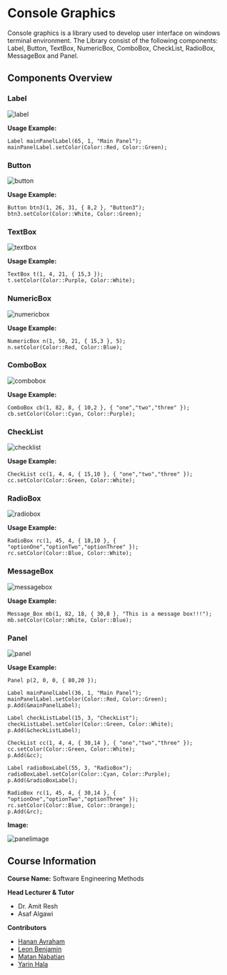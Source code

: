 # Console Graphics

Console graphics is a library used to develop user interface on windows terminal environment.
The Library consist of the following components: Label, Button, TextBox, NumericBox, ComboBox, CheckList, RadioBox, MessageBox and Panel.

## Components Overview

### Label
![label](https://user-images.githubusercontent.com/12692788/42876364-1b81d642-8a8f-11e8-8d15-cd417e9d923c.png)

**Usage Example:**
```
Label mainPanelLabel(65, 1, "Main Panel");
mainPanelLabel.setColor(Color::Red, Color::Green);
```
### Button
![button](https://user-images.githubusercontent.com/12692788/42877000-02912906-8a91-11e8-92ab-8b4518da3ba5.png)

**Usage Example:**
```
Button btn3(1, 26, 31, { 8,2 }, "Button3");
btn3.setColor(Color::White, Color::Green);
```
### TextBox
![textbox](https://user-images.githubusercontent.com/12692788/42877643-08132ca6-8a93-11e8-8151-ec9b25c1e7e3.png)

**Usage Example:**
```
TextBox t(1, 4, 21, { 15,3 });
t.setColor(Color::Purple, Color::White);
```
### NumericBox
![numericbox](https://user-images.githubusercontent.com/12692788/42877983-226c4190-8a94-11e8-9484-f627d2ddef36.png)

**Usage Example:**
```
NumericBox n(1, 50, 21, { 15,3 }, 5);
n.setColor(Color::Red, Color::Blue);
```
### ComboBox
![combobox](https://user-images.githubusercontent.com/12692788/42878462-c6b45340-8a95-11e8-8722-32402ca756d5.png)

**Usage Example:**
```
ComboBox cb(1, 82, 8, { 10,2 }, { "one","two","three" });
cb.setColor(Color::Cyan, Color::Purple);
```
### CheckList
![checklist](https://user-images.githubusercontent.com/12692788/42878917-68ac8a90-8a97-11e8-9d71-f0347cbd3083.png)

**Usage Example:**
```
CheckList cc(1, 4, 4, { 15,10 }, { "one","two","three" });
cc.setColor(Color::Green, Color::White);
```

### RadioBox
![radiobox](https://user-images.githubusercontent.com/12692788/42879123-373c967a-8a98-11e8-98fc-8a0c67f61458.png)

**Usage Example:**
```
RadioBox rc(1, 45, 4, { 18,10 }, { "optionOne","optionTwo","optionThree" });
rc.setColor(Color::Blue, Color::White);
```
### MessageBox
![messagebox](https://user-images.githubusercontent.com/12692788/42879335-eb4b56b0-8a98-11e8-91a8-ceddf10d5b3a.png)

**Usage Example:**
```
Message_Box mb(1, 82, 18, { 30,8 }, "This is a message box!!!");
mb.setColor(Color::White, Color::Blue);
```
### Panel
![panel](https://user-images.githubusercontent.com/12692788/42879550-b84a4446-8a99-11e8-9658-00d6dcb8361f.png)

**Usage Example:**
```
Panel p(2, 0, 0, { 80,20 });

Label mainPanelLabel(36, 1, "Main Panel");
mainPanelLabel.setColor(Color::Red, Color::Green);
p.Add(&mainPanelLabel);

Label checkListLabel(15, 3, "CheckList");
checkListLabel.setColor(Color::Green, Color::White);
p.Add(&checkListLabel);

CheckList cc(1, 4, 4, { 30,14 }, { "one","two","three" });
cc.setColor(Color::Green, Color::White);
p.Add(&cc);

Label radioBoxLabel(55, 3, "RadioBox");
radioBoxLabel.setColor(Color::Cyan, Color::Purple);
p.Add(&radioBoxLabel);

RadioBox rc(1, 45, 4, { 30,14 }, { "optionOne","optionTwo","optionThree" });
rc.setColor(Color::Blue, Color::Orange);
p.Add(&rc);
```
**Image:**

![panelimage](https://user-images.githubusercontent.com/12692788/42879935-0de7d6ce-8a9b-11e8-8324-245e67ca7ded.png)

## Course Information
**Course Name:** Software Engineering Methods

**Head Lecturer & Tutor** 
* Dr. Amit Resh
* Asaf Algawi

**Contributors**
* [Hanan Avraham](https://github.com/hananavraham) 
* [Leon Benjamin](https://github.com/leonben2892) 
* [Matan Nabatian](https://github.com/matanabatian) 
* [Yarin Hala](https://github.com/YarinHala) 
